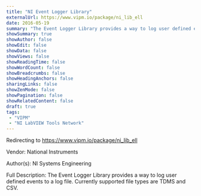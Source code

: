 ```yaml
---
title: "NI Event Logger Library"
externalUrl: https://www.vipm.io/package/ni_lib_ell
date: 2016-05-19
summary: "The Event Logger Library provides a way to log user defined events to a log file."
showSummary: true
showAuthor: false
showEdit: false
showData: false
showViews: false
showReadingTime: false
showWordCount: false
showBreadcrumbs: false
showHeadingAnchors: false
sharingLinks: false
showZenMode: false
showPagination: false
showRelatedContent: false
draft: true
tags:
 - "VIPM"
 - "NI LabVIEW Tools Network"
---
```


Redirecting to https://www.vipm.io/package/ni_lib_ell

Vendor: National Instruments

Author(s): NI Systems Engineering
 
Full Description:
The Event Logger Library provides a way to log user defined events to a log file.  Currently supported file types are TDMS and CSV.